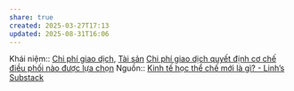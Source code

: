 ```yaml
---
share: true
created: 2025-03-27T17:13
updated: 2025-08-31T16:06
---
```

Khái niệm:: [Chi phí giao dịch](../../../../../%CE%9E%20Kh%C3%A1i%20ni%E1%BB%87m/Chi%20ph%C3%AD%20giao%20d%E1%BB%8Bch.md), [Tài sản](../../../../../%CE%9E%20Kh%C3%A1i%20ni%E1%BB%87m/T%C3%A0i%20s%E1%BA%A3n.md)
[Chi phí giao dịch quyết định cơ chế điều phối nào được lựa chọn](./Chi%20ph%C3%AD%20giao%20d%E1%BB%8Bch%20quy%E1%BA%BFt%20%C4%91%E1%BB%8Bnh%20c%C6%A1%20ch%E1%BA%BF%20%C4%91i%E1%BB%81u%20ph%E1%BB%91i%20n%C3%A0o%20%C4%91%C6%B0%E1%BB%A3c%20l%E1%BB%B1a%20ch%E1%BB%8Dn.md)
Nguồn:: [Kinh tế học thể chế mới là gì? - Linh’s Substack](https://vhlinh.substack.com/p/kinh-te-hoc-the-che-moi-la-gi)